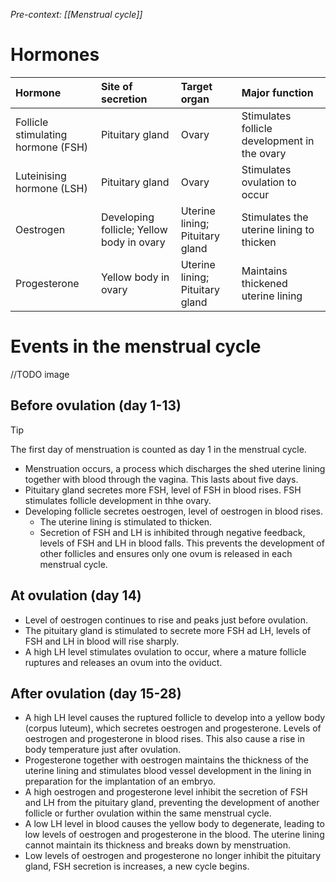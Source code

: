 *Pre-context: [[Menstrual cycle]]*

# Hormones
| Hormone | Site of secretion | Target organ | Major function |
| :--- | :--- | :--- | :--- |
| Follicle stimulating hormone (FSH) | Pituitary gland | Ovary | Stimulates follicle development in the ovary |
| Luteinising hormone (LSH) | Pituitary gland | Ovary | Stimulates ovulation to occur |
| Oestrogen | Developing follicle; Yellow body in ovary | Uterine lining; Pituitary gland | Stimulates the uterine lining to thicken |
| Progesterone | Yellow body in ovary | Uterine lining; Pituitary gland | Maintains thickened uterine lining |

# Events in the menstrual cycle
//TODO image

## Before ovulation (day 1-13)
> [!tip]
> The first day of menstruation is counted as day 1 in the menstrual cycle.

- Menstruation occurs, a process which discharges the shed uterine lining together with blood through the vagina. This lasts about five days.
- Pituitary gland secretes more FSH, level of FSH in blood rises. FSH stimulates follicle development in thhe ovary.
- Developing follicle secretes oestrogen, level of oestrogen in blood rises.
	- The uterine lining is stimulated to thicken.
	- Secretion of FSH and LH is inhibited through negative feedback, levels of FSH and LH in blood falls. This prevents the development of other follicles and ensures only one ovum is released in each menstrual cycle.

## At ovulation (day 14)
- Level of oestrogen continues to rise and peaks just before ovulation.
- The pituitary gland is stimulated to secrete more FSH ad LH, levels of FSH and LH in blood will rise sharply.
- A high LH level stimulates ovulation to occur, where a mature follicle ruptures and releases an ovum into the oviduct.

## After ovulation (day 15-28)
- A high LH level causes the ruptured follicle to develop into a yellow body (corpus luteum), which secretes oestrogen and progesterone. Levels of oestrogen and progesterone in blood rises. This also cause a rise in body temperature just after ovulation.
- Progesterone together with oestrogen maintains the thickness of the uterine lining and stimulates blood vessel development in the lining in preparation for the implantation of an embryo.
- A high oestrogen and progesterone level inhibit the secretion of FSH and LH from the pituitary gland, preventing the development of another follicle or further ovulation within the same menstrual cycle.
- A low LH level in blood causes the yellow body to degenerate, leading to low levels of oestrogen and progesterone in the blood. The uterine lining cannot maintain its thickness and breaks down by menstruation.
- Low levels of oestrogen and progesterone no longer inhibit the pituitary gland, FSH secretion is increases, a new cycle begins.
